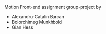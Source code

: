 Motion Front-end assignment group-project by
- Alexandru-Catalin Barcan
- Bolorchimeg Munkhbold 
- Gian Hess